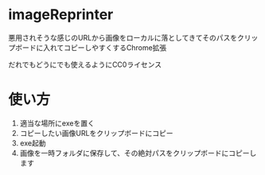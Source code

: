imageReprinter
==============

悪用されそうな感じのURLから画像をローカルに落としてきてそのパスをクリップボードに入れてコピーしやすくするChrome拡張

だれでもどうにでも使えるようにCC0ライセンス

# 使い方
1. 適当な場所にexeを置く
2. コピーしたい画像URLをクリップボードにコピー
3. exe起動
4. 画像を一時フォルダに保存して、その絶対パスをクリップボードにコピーします
